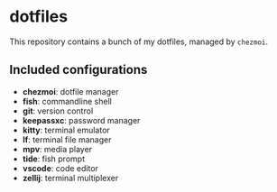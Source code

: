 # dotfiles

This repository contains a bunch of my dotfiles, managed by `chezmoi`.

## Included configurations

* **chezmoi**: dotfile manager
* **fish**: commandline shell
* **git**: version control
* **keepassxc**: password manager
* **kitty**: terminal emulator
* **lf**: terminal file manager
* **mpv**: media player
* **tide**: fish prompt
* **vscode**: code editor
* **zellij**: terminal multiplexer
